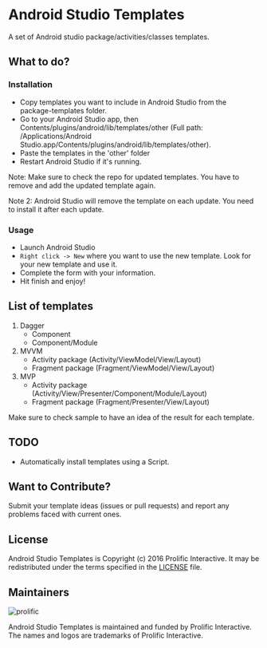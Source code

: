 # Android Studio Templates

A set of Android studio package/activities/classes templates.

## What to do?

### Installation

 * Copy templates you want to include in Android Studio from the package-templates folder.
 * Go to your Android Studio app, then Contents/plugins/android/lib/templates/other (Full path: /Applications/Android Studio.app/Contents/plugins/android/lib/templates/other).
 * Paste the templates in the 'other' folder
 * Restart Android Studio if it's running.

Note: Make sure to check the repo for updated templates. You have to remove and add the updated template again.

Note 2: Android Studio will remove the template on each update. You need to install it after each update.

### Usage

 * Launch Android Studio
 * `Right click -> New` where you want to use the new template. Look for your new template and use it. 
 * Complete the form with your information.
 * Hit finish and enjoy!

## List of templates

1. Dagger
	* Component
	* Component/Module
2. MVVM
	* Activity package (Activity/ViewModel/View/Layout)
	* Fragment package (Fragment/ViewModel/View/Layout)
3. MVP
	* Activity package (Activity/View/Presenter/Component/Module/Layout)
	* Fragment package (Fragment/Presenter/View/Layout)

Make sure to check sample to have an idea of the result for each template.

## TODO

* Automatically install templates using a Script.

## Want to Contribute?

Submit your template ideas (issues or pull requests) and report any problems faced with current ones.

## License

Android Studio Templates is Copyright (c) 2016 Prolific Interactive. It may be redistributed under the terms specified in the [LICENSE] file.

[LICENSE]: /LICENSE

## Maintainers

![prolific](https://s3.amazonaws.com/prolificsitestaging/logos/Prolific_Logo_Full_Color.png)

Android Studio Templates is maintained and funded by Prolific Interactive. The names and logos are trademarks of Prolific Interactive.
